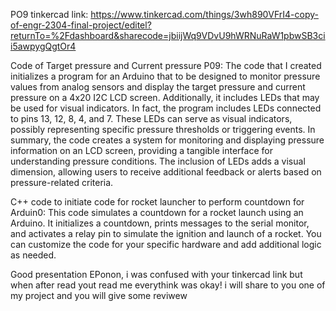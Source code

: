 PO9 tinkercad link: https://www.tinkercad.com/things/3wh890VFrI4-copy-of-engr-2304-final-project/editel?returnTo=%2Fdashboard&sharecode=jbiijWq9VDvU9hWRNuRaW1pbwSB3cii5awpygQgtOr4

Code of Target pressure and Current pressure P09: The code that I created initializes a program for an Arduino that to be designed to monitor pressure values from analog sensors and display the target pressure and current pressure on a 4x20 I2C LCD screen. Additionally, it includes LEDs that may be used for visual indicators. In fact, the program includes LEDs connected to pins 13, 12, 8, 4, and 7. These LEDs can serve as visual indicators, possibly representing specific pressure thresholds or triggering events. In summary, the code creates a system for monitoring and displaying pressure information on an LCD screen, providing a tangible interface for understanding pressure conditions. The inclusion of LEDs adds a visual dimension, allowing users to receive additional feedback or alerts based on pressure-related criteria.

C++ code to initiate code for rocket launcher to perform countdown for Arduin0: This code simulates a countdown for a rocket launch using an Arduino. It initializes a countdown, prints messages to the serial monitor, and activates a relay pin to simulate the ignition and launch of a rocket. You can customize the code for your specific hardware and add additional logic as needed.


Good presentation EPonon,  i was confused with your tinkercad link but when after read yout read me everythink was okay! i will share to you one of my project and you will give some reviwew

